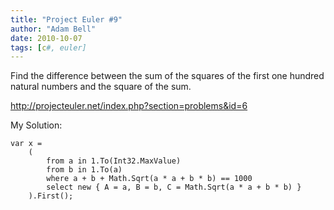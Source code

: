 ```yaml
---
title: "Project Euler #9"
author: "Adam Bell"
date: 2010-10-07
tags: [c#, euler]
---
```

Find the difference between the sum of the squares of the first one hundred natural numbers and the square of the sum.
<!--more-->
<http://projecteuler.net/index.php?section=problems&id=6>

My Solution:

```
var x =
    (
        from a in 1.To(Int32.MaxValue)
        from b in 1.To(a)
        where a + b + Math.Sqrt(a * a + b * b) == 1000
        select new { A = a, B = b, C = Math.Sqrt(a * a + b * b) }
    ).First();
```
